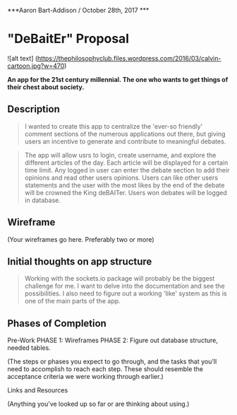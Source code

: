 ***Aaron Bart-Addison / October 28th, 2017 ***
# "DeBaitEr" Proposal

![alt text] (https://thephilosophyclub.files.wordpress.com/2016/03/calvin-cartoon.jpg?w=470)

**An app for the 21st century millennial. The one who wants to get things of their chest about society.**

## Description
>I wanted to create this app to centralize the 'ever-so friendly' comment sections of the numerous applications out there, but giving users an incentive to generate and contribute to meaningful debates.

>The app will allow usrs to login, create username, and explore the different articles of the day. Each article will be displayed for a certain time limit. Any logged in user can enter the debate section to add their opinions and read other users opinions. Users can like other users statements and the user with the most likes by the end of the debate will be crowned the King deBAITer. Users won debates will be logged in database.

## Wireframe

(Your wireframes go here. Preferably two or more)

## Initial thoughts on app structure

>Working with the sockets.io package will probably be the biggest challenge for me. I want to delve into the documentation and see the possibilities. I also need to figure out a working 'like' system as this is one of the main parts of the app. 

## Phases of Completion

Pre-Work
PHASE 1: Wireframes
PHASE 2: Figure out database structure, needed tables.

(The steps or phases you expect to go through, and the tasks that you'll need to accomplish to reach each step. These should resemble the acceptance criteria we were working through earlier.)

Links and Resources

(Anything you've looked up so far or are thinking about using.)
